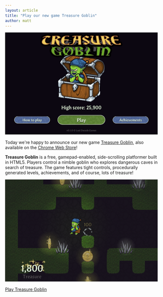 ```yaml
---
layout: article
title: "Play our new game Treasure Goblin"
author: matt
---
```


<div class="full-frame">
	<a href="http://treasuregoblin.lostdecadegames.com/">
		<img alt="Treasure Goblin" src="/media/images/posts/tg/title.png">
	</a>
</div>

Today we're happy to announce our new game [Treasure Goblin](http://treasuregoblin.lostdecadegames.com/), also available on the [Chrome Web Store](https://chrome.google.com/webstore/detail/treasure-goblin/jgjgnceamhgknelfkpbhebhnphaeefho)!

**Treasure Goblin** is a free, gamepad-enabled, side-scrolling platformer built in HTML5. Players control a nimble goblin who explores dangerous caves in search of treasure. The game features tight controls, procedurally generated levels, achievements, and of course, lots of treasure!

<div class="full-frame">
	<a href="http://treasuregoblin.lostdecadegames.com/">
		<img alt="Treasure Goblin" src="/media/images/posts/tg/running.png">
	</a>
</div>

<a class="download-podcast" href="http://treasuregoblin.lostdecadegames.com/">Play Treasure Goblin</a>
